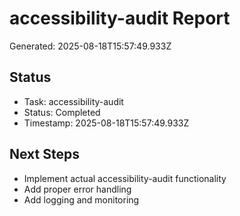 # accessibility-audit Report

Generated: 2025-08-18T15:57:49.933Z

## Status
- Task: accessibility-audit
- Status: Completed
- Timestamp: 2025-08-18T15:57:49.933Z

## Next Steps
- Implement actual accessibility-audit functionality
- Add proper error handling
- Add logging and monitoring
